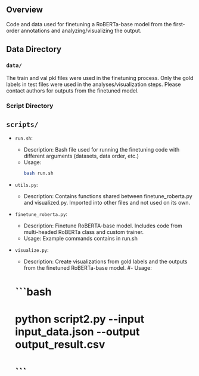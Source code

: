 ## Overview

Code and data used for finetuning a RoBERTa-base model from the first-order annotations and analyzing/visualizing the output.

## Data Directory

### `data/`

The train and val pkl files were used in the finetuning process. Only the gold labels in test files were used in the analyses/visualization steps.
Please contact authors for outputs from the finetuned model.

### Script Directory

## `scripts/`

- `run.sh`:
  - Description: Bash file used for running the finetuning code with different arguments (datasets, data order, etc.)
  - Usage:
    ```bash
    bash run.sh 
    ```

- `utils.py`:
  - Description: Contains functions shared between finetune_roberta.py and visualized.py. Imported into other files and not used on its own.

- `finetune_roberta.py`:
  - Description: Finetune RoBERTA-base model. Includes code from multi-headed RoBERTa class and custom trainer.
  - Usage: Example commands contains in run.sh

- `visualize.py`:
  - Description: Create visualizations from gold labels and the outputs from the finetuned RoBERTa-base model.
  #- Usage:
  #  ```bash
  #  python script2.py --input input_data.json --output output_result.csv
  #  ```
